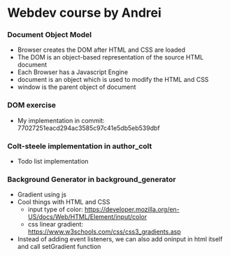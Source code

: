 # Webdev course by Andrei

### Document Object Model
* Browser creates the DOM after HTML and CSS are loaded
* The DOM is an object-based representation of the source HTML document
* Each Browser has a Javascript Engine
* document is an object which is used to modify the HTML and CSS
* window is the parent object of document

### DOM exercise
* My implementation in commit: 77027251eacd294ac3585c97c41e5db5eb539dbf

### Colt-steele implementation in author_colt
* Todo list implementation

### Background Generator in background_generator
* Gradient using js
* Cool things with HTML and CSS
  * input type of color: https://developer.mozilla.org/en-US/docs/Web/HTML/Element/input/color
  * css linear gradient: https://www.w3schools.com/css/css3_gradients.asp
* Instead of adding event listeners, we can also add oninput in html itself and call setGradient function